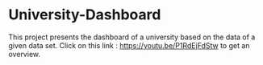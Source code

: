 # University-Dashboard
This project presents the dashboard of a university based on the data of a given data set.
Click on this link : https://youtu.be/P1RdEjFdStw to get an overview.
